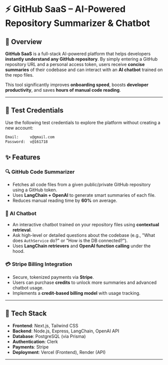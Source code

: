 

# ⚡ GitHub SaaS – AI-Powered Repository Summarizer & Chatbot

## 🚀 Overview

**GitHub SaaS** is a full-stack AI-powered platform that helps developers **instantly understand any GitHub repository**. By simply entering a GitHub repository URL and a personal access token, users receive **concise summaries** of their codebase and can interact with an **AI chatbot** trained on the repo files.

This tool significantly improves **onboarding speed**, boosts **developer productivity**, and saves **hours of manual code reading**.

---
## 🧪 Test Credentials

Use the following test credentials to explore the platform without creating a new account:

```bash
Email:     v@gmail.com
Password:  v@161718
```
## ✨ Features

### 🔍 GitHub Code Summarizer
- Fetches all code files from a given public/private GitHub repository using a GitHub token.
- Uses **LangChain + OpenAI** to generate smart summaries of each file.
- Reduces manual reading time by **60%** on average.

### 🤖 AI Chatbot
- An interactive chatbot trained on your repository files using **contextual retrieval**.
- Ask high-level or detailed questions about the codebase (e.g., "What does `AuthService` do?" or "How is the DB connected?").
- Uses **LangChain retrievers** and **OpenAI function calling** under the hood.

### 💳 Stripe Billing Integration
- Secure, tokenized payments via **Stripe**.
- Users can purchase **credits** to unlock more summaries and advanced chatbot usage.
- Implements a **credit-based billing model** with usage tracking.

---

## 🔧 Tech Stack

- **Frontend**: Next.js, Tailwind CSS
- **Backend**: Node.js, Express, LangChain, OpenAI API
- **Database**: PostgreSQL (via Prisma)
- **Authentication**: Clerk
- **Payments**: Stripe
- **Deployment**: Vercel (Frontend), Render (API)

---


